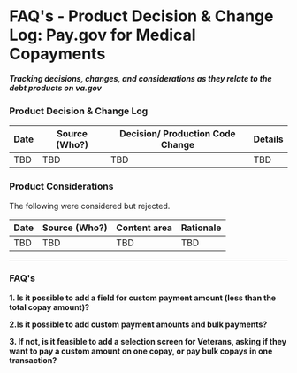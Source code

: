 # FAQ's - Product Decision & Change Log: Pay.gov for Medical Copayments
***Tracking decisions, changes, and considerations as they relate to the debt products on va.gov***




### Product Decision & Change Log 

| Date | Source (Who?) | Decision/ Production Code Change |Details |
| ---- | ---- | ---- |---- |
| TBD | TBD | TBD |TBD |

### Product Considerations

The following were considered but rejected.

| Date | Source (Who?) | Content area | Rationale |
| ------- | -------- | -------- | -------- |
| TBD| TBD | TBD | TBD |

---

### FAQ's


**1. Is it possible to add a field for custom payment amount (less than the total copay amount)?** 

**2.Is it possible to add custom payment amounts and bulk payments?**

**3. If not, is it feasible to add a selection screen for Veterans, asking if they want to pay a custom amount on one copay, or pay bulk copays in one transaction?** 
